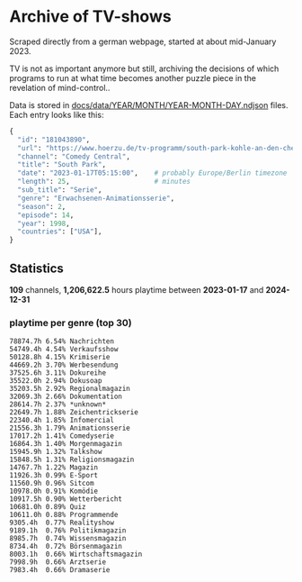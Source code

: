 # Archive of TV-shows

Scraped directly from a german webpage, started at about mid-January 2023.

TV is not as important anymore but still, archiving the decisions of which programs to run at what time
becomes another puzzle piece in the revelation of mind-control.. 

Data is stored in [docs/data/YEAR/MONTH/YEAR-MONTH-DAY.ndjson](docs/data/) files. 
Each entry looks like this:

```python
{
  "id": "181043890", 
  "url": "https://www.hoerzu.de/tv-programm/south-park-kohle-an-den-chefkoch/bid_181043890/", 
  "channel": "Comedy Central", 
  "title": "South Park", 
  "date": "2023-01-17T05:15:00",    # probably Europe/Berlin timezone 
  "length": 25,                     # minutes 
  "sub_title": "Serie", 
  "genre": "Erwachsenen-Animationsserie", 
  "season": 2, 
  "episode": 14, 
  "year": 1998, 
  "countries": ["USA"],
}
```

## Statistics

**109** channels, **1,206,622.5** hours playtime between **2023-01-17** and **2024-12-31**


### playtime per genre (top 30)

    78874.7h 6.54% Nachrichten
    54749.4h 4.54% Verkaufsshow
    50128.8h 4.15% Krimiserie
    44669.2h 3.70% Werbesendung
    37525.6h 3.11% Dokureihe
    35522.0h 2.94% Dokusoap
    35203.5h 2.92% Regionalmagazin
    32069.3h 2.66% Dokumentation
    28614.7h 2.37% *unknown*
    22649.7h 1.88% Zeichentrickserie
    22340.4h 1.85% Infomercial
    21556.3h 1.79% Animationsserie
    17017.2h 1.41% Comedyserie
    16864.3h 1.40% Morgenmagazin
    15945.9h 1.32% Talkshow
    15848.5h 1.31% Religionsmagazin
    14767.7h 1.22% Magazin
    11926.3h 0.99% E-Sport
    11560.9h 0.96% Sitcom
    10978.0h 0.91% Komödie
    10917.5h 0.90% Wetterbericht
    10681.0h 0.89% Quiz
    10611.0h 0.88% Programmende
    9305.4h  0.77% Realityshow
    9189.1h  0.76% Politikmagazin
    8985.7h  0.74% Wissensmagazin
    8734.4h  0.72% Börsenmagazin
    8003.1h  0.66% Wirtschaftsmagazin
    7998.9h  0.66% Arztserie
    7983.4h  0.66% Dramaserie
